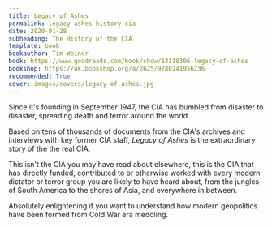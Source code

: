 ```yaml
---
title: Legacy of Ashes
permalink: legacy-ashes-history-cia
date: 2020-01-28
subheading: The History of the CIA
template: book
bookauthor: Tim Weiner
book: https://www.goodreads.com/book/show/13118306-legacy-of-ashes
bookshop: https://uk.bookshop.org/a/2625/9780241956236
recommended: True
cover: images/covers/legacy-of-ashes.jpg
---
```


Since it's founding in September 1947, the CIA has bumbled from disaster to disaster, spreading death and terror around the world.

Based on tens of thousands of documents from the CIA's archives and interviews with key former CIA staff, *Legacy of Ashes* is the extraordinary story of the the real CIA.

This isn't the CIA you may have read about elsewhere, this is the CIA that has directly funded, contributed to or otherwise worked with every modern dictator or terror group you are likely to have heard about, from the jungles of South America to the shores of Asia, and everywhere in between.

Absolutely enlightening if you want to understand how modern geopolitics have been formed from Cold War era meddling.